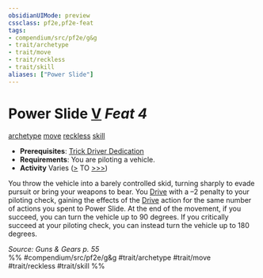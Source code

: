 ```yaml
---
obsidianUIMode: preview
cssclass: pf2e,pf2e-feat
tags:
- compendium/src/pf2e/g&g
- trait/archetype
- trait/move
- trait/reckless
- trait/skill
aliases: ["Power Slide"]
---
```

# Power Slide  [V](../../rules/core-rulebook/chapter-9-playing-the-game.md#Actions "Varies") *Feat 4*  
[archetype](../../rules/traits/archetype.md)  [move](../../rules/traits/move.md)  [reckless](../../rules/traits/reckless-gmg.md)  [skill](../../rules/traits/skill.md)  

- **Prerequisites**: [Trick Driver Dedication](trick-driver-dedication-g-g.md)
- **Requirements**: You are piloting a vehicle.
- **Activity** Varies ([>](../../rules/core-rulebook/chapter-9-playing-the-game.md#Actions "Single Action") TO [>>>](../../rules/core-rulebook/chapter-9-playing-the-game.md#Actions "Three-Action"))

You throw the vehicle into a barely controlled skid, turning sharply to evade pursuit or bring your weapons to bear. You [Drive](../../rules/actions/drive-gmg.md) with a –2 penalty to your piloting check, gaining the effects of the [Drive](../../rules/actions/drive-gmg.md) action for the same number of actions you spent to Power Slide. At the end of the movement, if you succeed, you can turn the vehicle up to 90 degrees. If you critically succeed at your piloting check, you can instead turn the vehicle up to 180 degrees.

*Source: Guns & Gears p. 55*  
%% #compendium/src/pf2e/g&g #trait/archetype #trait/move #trait/reckless #trait/skill %%